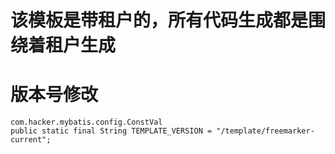 # 该模板是带租户的，所有代码生成都是围绕着租户生成
# 版本号修改
```
com.hacker.mybatis.config.ConstVal
public static final String TEMPLATE_VERSION = "/template/freemarker-current";
```
